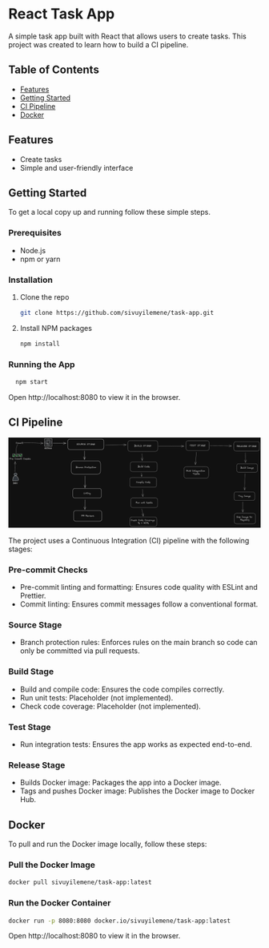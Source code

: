 # React Task App

A simple task app built with React that allows users to create tasks. This project was created to learn how to build a CI pipeline.

## Table of Contents

- [Features](#features)
- [Getting Started](#getting-started)
- [CI Pipeline](#ci-pipeline)
- [Docker](#docker)


## Features

- Create tasks
- Simple and user-friendly interface

## Getting Started

To get a local copy up and running follow these simple steps.

### Prerequisites

- Node.js
- npm or yarn

### Installation

1. Clone the repo
   ```sh
   git clone https://github.com/sivuyilemene/task-app.git
   ```
2. Install NPM packages
    ```sh
    npm install
    ```
### Running the App
   ```sh
     npm start
   ```

Open http://localhost:8080 to view it in the browser.

## CI Pipeline
![CI Pipeline](pipeline.png)

The project uses a Continuous Integration (CI) pipeline with the following stages:

### Pre-commit Checks
- Pre-commit linting and formatting: Ensures code quality with ESLint and Prettier.
- Commit linting: Ensures commit messages follow a conventional format.
### Source Stage
- Branch protection rules: Enforces rules on the main branch so code can only be committed via pull requests.
### Build Stage
- Build and compile code: Ensures the code compiles correctly.
- Run unit tests: Placeholder (not implemented).
- Check code coverage: Placeholder (not implemented).
### Test Stage
- Run integration tests: Ensures the app works as expected end-to-end.
### Release Stage
- Builds Docker image: Packages the app into a Docker image.
- Tags and pushes Docker image: Publishes the Docker image to Docker Hub.

## Docker
To pull and run the Docker image locally, follow these steps:

### Pull the Docker Image
```sh
docker pull sivuyilemene/task-app:latest
```
### Run the Docker Container
```sh
docker run -p 8080:8080 docker.io/sivuyilemene/task-app:latest
```
Open http://localhost:8080 to view it in the browser.

